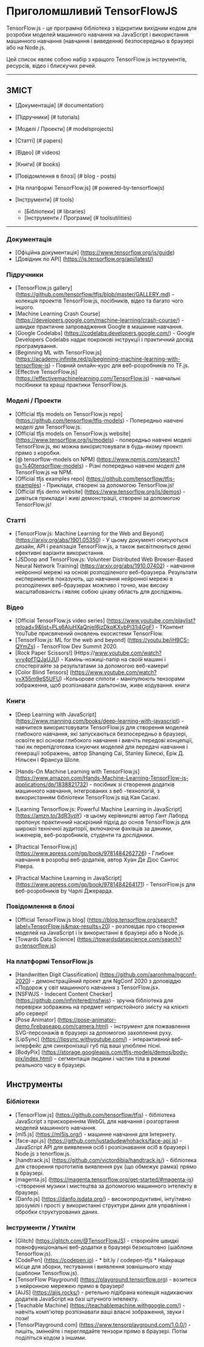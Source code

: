 # Приголомшливий TensorFlowJS

TensorFlow.js - це програмна бібліотека з відкритим вихідним кодом для розробки моделей машинного навчання на JavaScript і використання машинного навчання (навчання і виведення) безпосередньо в браузері або на Node.js.

Цей список являє собою набір з кращого TensorFlow.js інструментів, ресурсів, відео і блискучих речей.

---

## ЗМІСТ


  - [Документація] (# documentation)
  - [Підручники] (# tutorials)
  - [Моделі / Проекти] (# modelsprojects)
  - [Статті] (# papers)
  - [Відео] (# videos)
  - [Книги] (# books)
  - [Повідомлення в блозі] (# blog - posts)
  - [На платформі TensorFlow.js] (# powered-by-tensorflowjs)

- [Інструменти] (# tools)
  - [Бібліотеки] (# libraries)
  - [Інструменти / Програми] (# toolsutilities)


---



### Документація

- [Офіційна документація] (https://www.tensorflow.org/js/guide)
- [Довідник по API] (https://js.tensorflow.org/api/latest/)


### Підручники

- [TensorFlow.js gallery] (https://github.com/tensorflow/tfjs/blob/master/GALLERY.md) - колекція проектів TensorFlow.js, посібників, відео та багато чого іншого.
- [Machine Learning Crash Course] (https://developers.google.com/machine-learning/crash-course/) - швидке практичне запровадження Google в машинне навчання.
- [Google Codelabs] (https://codelabs.developers.google.com/) - Google Developers Codelabs надає покрокові інструкції і практичний досвід програмування.
- [Beginning ML with TensorFlow.js] (https://academy.infinite.red/p/beginning-machine-learning-with-tensorflow-js) - Повний онлайн-курс для веб-розробників по TF.js.
- [Effective TensorFlow.js] (https://effectivemachinelearning.com/TensorFlow.js) - навчальні посібники та кращі практики TensorFlow.js.


### Моделі / Проекти

- [Official tfjs models on TensorFlow.js repo] (https://github.com/tensorflow/tfjs-models) - Попередньо навчені моделі для TensorFlow.js.
- [Official tfjs models on TensorFlow.js website] (https://www.tensorflow.org/js/models) - попередньо навчені моделі TensorFlow.js, які можна використовувати в будь-якому проекті прямо з коробки.
- [@ tensorflow-models on NPM] (https://www.npmjs.com/search?q=%40tensorflow-models) - Різні попередньо навчені моделі для TensorFlow.js на NPM.
- [Official tfjs examples repo] (https://github.com/tensorflow/tfjs-examples) - Приклади, створені за допомогою TensorFlow.js!
- [Official tfjs demo website] (https://www.tensorflow.org/js/demos) - дивіться приклади і живі демонстрації, створені за допомогою TensorFlow.js!


### Статті

- [TensorFlow.js: Machine Learning for the Web and Beyond] (https://arxiv.org/abs/1901.05350) - У цьому документі описуються дизайн, API і реалізація TensorFlow.js, а також висвітлюються деякі ефективні варіанти використання.
- [JSDoop and TensorFlow.js: Volunteer Distributed Web Browser-Based Neural Network Training] (https://arxiv.org/abs/1910.07402) - навчання нейронної мережі на основі розподіленого веб-браузера. Результати експериментів показують, що навчання нейронної мережі в розподілених веб-браузерах можливо і точно, має високу масштабованість і являє собою цікаву область для досліджень.

### Відео

- [Official TensorFlow.js video series] (https://www.youtube.com/playlist?reload=9&list=PLs6AluHXaQnjeI6jzDkpKXvbPj31i4GgF) - TКонтент YouTube присвячений оновлень екосистеми TensorFlow.
- [TensorFlow.js: ML for the web and beyond] (https://youtu.be/iH9CS-QYmZs) - TensorFlow Dev Summit 2020.
- [Rock Paper Scissors!] (Https://www.youtube.com/watch?v=y4pfTQJaUJU) - Камінь-ножиці-папір на своїй машині і спостерігайте за результатами за допомогою веб-камери!
- [Color Blind Tensors] (https://www.youtube.com/watch?v=X55m9eS5UFU) -Кольорове сліпоти - маніпулюють тензорами зображення, щоб розпізнавати дальтонізм, живе кодування.
книги

### Книги

- [Deep Learning with JavaScript] (https://www.manning.com/books/deep-learning-with-javascript) - навчитеся використовувати TensorFlow.js для створення моделей глибокого навчання, які запускаються безпосередньо в браузері, освоїте всі основи глибокого навчання і вивчіть передові концепції, такі як перепідготовка існуючих моделей для передачі навчання і генерації зображень, автор Shanqing Cai, Stanley Білескі, Ерік Д. Нільсен і Франсуа Шоле.

- [Hands-On Machine Learning with TensorFlow.js] (https://www.amazon.com/Hands-Machine-Learning-TensorFlow-js-applications/dp/1838821732) - посібник зі створення додатків машинного навчання, інтегрованих з веб -технологій, з використанням бібліотеки TensorFlow.js від Кая Сасакі.

- [Learning Tensorflow.js: Powerful Machine Learning in JavaScript] (https://amzn.to/3dR3vpY) -в цьому керівництві автор Гант Лаборд пропонує практичний наскрізний підхід до основ TensorFlow.js для широкої технічної аудиторії, включаючи фахівців за даними, інженерів, веб-розробників, студенти та дослідники.

- [Practical TensorFlow.js] (https://www.apress.com/gp/book/9781484262726) - Глибоке навчання в розробці веб-додатків, автор Хуан Де Діос Сантос Рівера.

- [Practical Machine Learning in JavaScript] (https://www.apress.com/gp/book/9781484264171) - TensorFlow.js для веб-розробників by Чарлі Джерарда.


### Повідомлення в блозі

- [Official TensorFlow.js blog] (https://blog.tensorflow.org/search?label=TensorFlow.js&max-results=20) - розповідає про створення моделей на JavaScript і їх використанні в браузері або в Node.js.
- [Towards Data Science] (https://towardsdatascience.com/search?q=tensorflow.js)



### На платформі TensorFlow.js

- [Handwritten Digit Classification] (https://github.com/aaronhma/ngconf-2020) - демонстраційний проект для NgConf 2020 з доповіддю «Подорож у світ машинного навчання з TensorFlow.js».
- [NSFWJS - Indecent Content Checker] (https://github.com/infinitered/nsfwjs) - зручна бібліотека для перевірки зображень на предмет непристойного змісту на клієнті або сервері!
- [Pose Animator] (https://pose-animator-demo.firebaseapp.com/camera.html) - інструмент для пожвавлення SVG-персонажів в браузері за допомогою захоплення руху.
- [LipSync] (https://lipsync.withyoutube.com/) - інтерактивний веб-інтерфейс для синхронізації губ під ваші улюблені пісні.
- [BodyPix] (https://storage.googleapis.com/tfjs-models/demos/body-pix/index.html) - сегментація людини і частин тіла в режимі реального часу в браузері.

## Инструменты

### Бібліотеки

- [TensorFlow.js] (https://github.com/tensorflow/tfjs) - бібліотека JavaScript з прискоренням WebGL для навчання і розгортання моделей машинного навчання.
- [ml5.js] (https://ml5js.org/) - машинне навчання для Інтернету.
- [face-api.js] (https://github.com/justadudewhohacks/face-api.js) - JavaScript API для виявлення осіб і розпізнавання осіб в браузері і Node.js з tenorflow.js.
- [handtrack.js] (https://github.com/victordibia/handtrack.js/) - бібліотека для створення прототипів виявлення рук (що обмежує рамка) прямо в браузері.
- [magenta.js] (https://magenta.tensorflow.org/get-started/#magenta-js) -створення музики і мистецтва за допомогою машинного інтелекту в браузері.
- [Danfo.js] (https://danfo.jsdata.org/) - високопродуктивні, інтуїтивно зрозумілі і прості у використанні структури даних для управління і обробки структурованих даних.
### Інструменти / Утиліти

- [Glitch] (https://glitch.com/@TensorFlowJS) - створюйте швидкі повнофункціональні веб-додатки в браузері безкоштовно (шаблони Tensorflow.js).
- [CodePen] (https://codepen.io) - * bit.ly / codepen-tfjs * Найкраще місце для зборки, тестування і виявлення зовнішнього коду (шаблони Tensorflow.js).
- [TensorFlow Playground] (https://playground.tensorflow.org) - возитеся з нейронною мережею прямо в браузері!
- [AiJS] (https://aijs.rocks/) - ретельно підібрана колекція надихаючих додатків JavaScript на базі штучного інтелекту.
- [Teachable Machine] (https://teachablemachine.withgoogle.com/) - навчіть комп'ютер розпізнавати ваші власні зображення, звуки і пози!
- [TensorPlayground.com] (https://www.tensorplayground.com/1.0.0/) - пишіть, змінюйте і переглядайте тензори прямо в браузері. Потім поділіться кодом з іншими.


